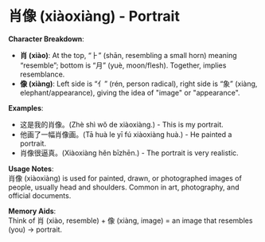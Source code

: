 # **肖像 (xiàoxiàng) - Portrait**

**Character Breakdown**:  
- **肖 (xiào)**: At the top, “⺊” (shān, resembling a small horn) meaning “resemble”; bottom is “月” (yuè, moon/flesh). Together, implies resemblance.  
- **像 (xiàng)**: Left side is “亻” (rén, person radical), right side is “象” (xiàng, elephant/appearance), giving the idea of "image" or "appearance".

**Examples**:  
- 这是我的肖像。(Zhè shì wǒ de xiàoxiàng.) - This is my portrait.  
- 他画了一幅肖像画。(Tā huà le yī fú xiàoxiàng huà.) - He painted a portrait.  
- 肖像很逼真。(Xiàoxiàng hěn bīzhēn.) - The portrait is very realistic.

**Usage Notes**:  
肖像 (xiàoxiàng) is used for painted, drawn, or photographed images of people, usually head and shoulders. Common in art, photography, and official documents.

**Memory Aids**:  
Think of 肖 (xiào, resemble) + 像 (xiàng, image) = an image that resembles (you) → portrait.